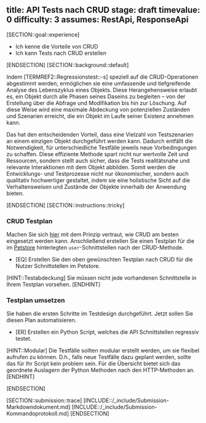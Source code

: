 title: API Tests nach CRUD 
stage: draft
timevalue: 0
difficulty: 3
assumes: RestApi, ResponseApi
---
[SECTION::goal::experience]

- Ich kenne die Vorteile von CRUD
- Ich kann Tests nach CRUD erstellen

[ENDSECTION]
[SECTION::background::default]

Indem [TERMREF2::Regressionstest::-s] speziell auf die CRUD-Operationen abgestimmt werden,
ermöglichen sie eine umfassende und tiefgreifende Analyse des Lebenszyklus eines Objekts. Diese
Herangehensweise erlaubt es, ein Objekt durch alle Phasen seines Daseins zu begleiten – von der Erstellung
über die Abfrage und Modifikation bis hin zur Löschung. Auf diese Weise wird eine maximale Abdeckung von
potenziellen Zuständen und Szenarien erreicht, die ein Objekt im Laufe seiner Existenz annehmen kann.

Das hat den entscheidenden Vorteil, dass eine Vielzahl von Testszenarien an einem einzigen Objekt durchgeführt
werden kann. Dadurch entfällt die Notwendigkeit, für unterschiedliche Testfälle jeweils neue Vorbedingungen zu
schaffen. Diese effiziente Methode spart nicht nur wertvolle Zeit und Ressourcen, sondern stellt auch sicher,
dass die Tests realitätsnahe und relevante Interaktionen mit dem Objekt abbilden. Somit werden die Entwicklungs-
und Testprozesse nicht nur ökonomischer, sondern auch qualitativ hochwertiger gestaltet, indem sie eine holistische
Sicht auf die Verhaltensweisen und Zustände der Objekte innerhalb der Anwendung bieten.

[ENDSECTION]
[SECTION::instructions::tricky]

### CRUD Testplan

Machen Sie sich [hier](https://codebots.com/crud/how-to-test-CRUD) mit dem Prinzip vertraut, wie CRUD am besten eingesetzt werden kann. Anschließend erstellen Sie einen Testplan für die im [Petstore](https://petstore.swagger.io)
hinterlegten `user`-Schnittstellen nach der CRUD-Methode.

- [EQ] Erstellen Sie den oben gewünschten Testplan nach CRUD für die Nutzer Schnittstellen im Petstore.

[HINT::Testabdeckung]
Sie müssen nicht jede vorhandenen Schnittstelle in Ihrem Testplan vorsehen.
[ENDHINT]

### Testplan umsetzen

Sie haben die ersten Schritte im Testdesign durchgeführt. Jetzt sollen Sie diesen Plan automatisieren.

- [ER] Erstellen ein Python Script, welches die API Schnittstellen regressiv testet.

[HINT::Modular]
Die Testfälle sollten modular erstellt werden, um sie flexibel aufrufen zu können. D.h., falls neue
Testfälle dazu geplant werden, sollte das für Ihr Script kein problem sein. Für die Übersicht bietet sich
das geordnete Auslagern der Python Methoden nach den HTTP-Methoden an.
[ENDHINT]

[ENDSECTION]

[SECTION::submission::trace]
[INCLUDE::/_include/Submission-Markdowndokument.md]
[INCLUDE::/_include/Submission-Kommandoprotokoll.md]
[ENDSECTION]
